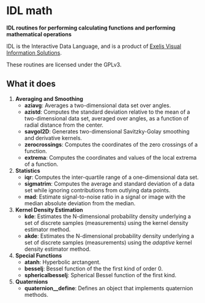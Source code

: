 # IDL math

**IDL routines for performing calculating functions and
performing mathematical operations**

IDL is the Interactive Data Language, and is a product of
[Exelis Visual Information Solutions](http://www.exelisvis.com).

These routines are licensed under the GPLv3.

## What it does

1. **Averaging and Smoothing**
    * **aziavg**: Averages a two-dimensional data set over angles.
    * **azistd**: Computes the standard deviation relative to the mean of
a two-dimensional data set, averaged over angles, as a function of
radial distance from the center.
    * **savgol2D**: Generates two-dimensional Savitzky-Golay smoothing
and derivative kernels.
    * **zerocrossings**: Computes the coordinates of the zero crossings
of a function.
    * **extrema**: Computes the coordinates and values of the local
extrema of a function.
2. **Statistics**
    * **iqr**: Computes the inter-quartile range of a one-dimensional data set.
    * **sigmatrim**: Computes the average and standard deviation of a data
set while ignoring contributions from outlying data points.
    * **mad**: Estimate signal-to-noise ratio in a signal or image with
the median absolute deviation from the median.
3. **Kernel Density Estimation**
    * **kde**: Estimates the N-dimensional probability density underlying a set of
discrete samples (measurements) using the kernel density estimator method.
    * **akde**: Estimates the N-dimensional probability density underlying a set of
discrete samples (measurements) using the _adaptive_ kernel density estimator method.
4. **Special Functions**
    * **atanh**: Hyperbolic arctangent.
    * **besselj**: Bessel function of the the first kind of order 0.
    * **sphericalbesselj**: Spherical Bessel function of the first kind.
5. **Quaternions**
    * **quaternion__define**: Defines an object that implements quaternion methods.

